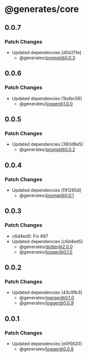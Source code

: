 # @generates/core

## 0.0.7

### Patch Changes

- Updated dependencies [d0d211e]
  - @generates/prompt@0.0.3

## 0.0.6

### Patch Changes

- Updated dependencies [1bdbc59]
  - @generates/logger@1.0.0

## 0.0.5

### Patch Changes

- Updated dependencies [360d9e5]
  - @generates/prompt@0.0.2

## 0.0.4

### Patch Changes

- Updated dependencies [f91265d]
  - @generates/prompt@0.0.1

## 0.0.3

### Patch Changes

- c6d4ed5: Fix #87
- Updated dependencies [c6d4ed5]
  - @generates/dotter@2.0.0
  - @generates/logger@0.1.0

## 0.0.2

### Patch Changes

- Updated dependencies [43c9fb3]
  - @generates/merger@0.1.0
  - @generates/logger@0.0.9

## 0.0.1

### Patch Changes

- Updated dependencies [e0f5620]
  - @generates/logger@0.0.8
